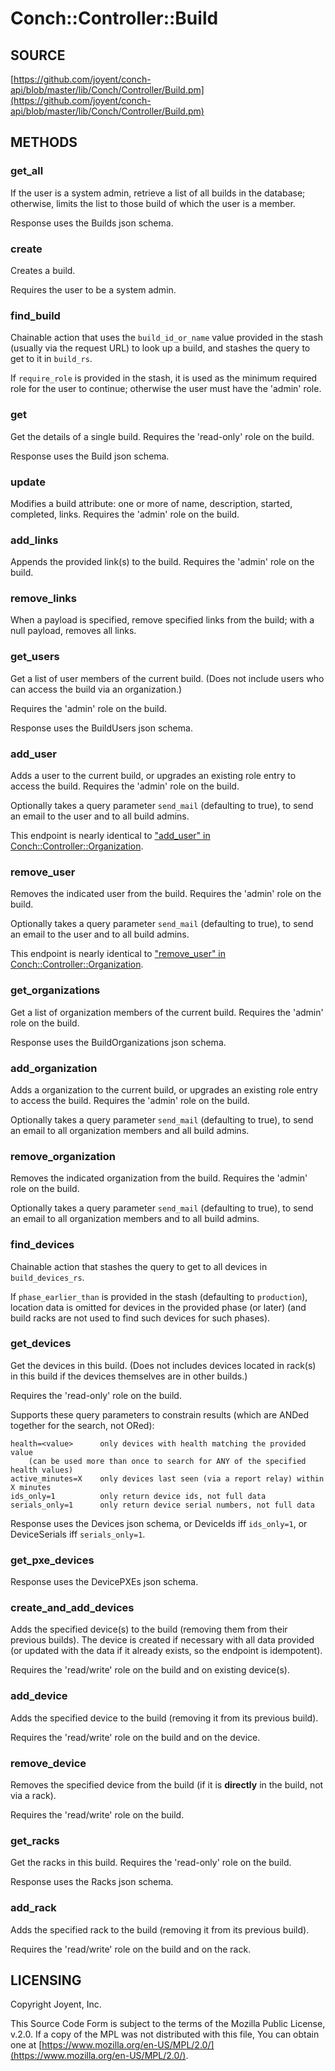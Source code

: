 # Conch::Controller::Build

## SOURCE

[https://github.com/joyent/conch-api/blob/master/lib/Conch/Controller/Build.pm](https://github.com/joyent/conch-api/blob/master/lib/Conch/Controller/Build.pm)

## METHODS

### get\_all

If the user is a system admin, retrieve a list of all builds in the database; otherwise,
limits the list to those build of which the user is a member.

Response uses the Builds json schema.

### create

Creates a build.

Requires the user to be a system admin.

### find\_build

Chainable action that uses the `build_id_or_name` value provided in the stash (usually via the
request URL) to look up a build, and stashes the query to get to it in `build_rs`.

If `require_role` is provided in the stash, it is used as the minimum required role for the user to
continue; otherwise the user must have the 'admin' role.

### get

Get the details of a single build.
Requires the 'read-only' role on the build.

Response uses the Build json schema.

### update

Modifies a build attribute: one or more of name, description, started, completed, links.
Requires the 'admin' role on the build.

### add\_links

Appends the provided link(s) to the build.
Requires the 'admin' role on the build.

### remove\_links

When a payload is specified, remove specified links from the build;
with a null payload, removes all links.

### get\_users

Get a list of user members of the current build. (Does not include users who can access the
build via an organization.)

Requires the 'admin' role on the build.

Response uses the BuildUsers json schema.

### add\_user

Adds a user to the current build, or upgrades an existing role entry to access the build.
Requires the 'admin' role on the build.

Optionally takes a query parameter `send_mail` (defaulting to true), to send an email
to the user and to all build admins.

This endpoint is nearly identical to ["add\_user" in Conch::Controller::Organization](../modules/Conch%3A%3AController%3A%3AOrganization#add_user).

### remove\_user

Removes the indicated user from the build.
Requires the 'admin' role on the build.

Optionally takes a query parameter `send_mail` (defaulting to true), to send an email
to the user and to all build admins.

This endpoint is nearly identical to ["remove\_user" in Conch::Controller::Organization](../modules/Conch%3A%3AController%3A%3AOrganization#remove_user).

### get\_organizations

Get a list of organization members of the current build.
Requires the 'admin' role on the build.

Response uses the BuildOrganizations json schema.

### add\_organization

Adds a organization to the current build, or upgrades an existing role entry to access the
build.
Requires the 'admin' role on the build.

Optionally takes a query parameter `send_mail` (defaulting to true), to send an email
to all organization members and all build admins.

### remove\_organization

Removes the indicated organization from the build.
Requires the 'admin' role on the build.

Optionally takes a query parameter `send_mail` (defaulting to true), to send an email
to all organization members and to all build admins.

### find\_devices

Chainable action that stashes the query to get to all devices in `build_devices_rs`.

If `phase_earlier_than` is provided in the stash (defaulting to `production`), location data is
omitted for devices in the provided phase (or later) (and build racks are not used to find such
devices for such phases).

### get\_devices

Get the devices in this build. (Does not includes devices located in rack(s) in this build if
the devices themselves are in other builds.)

Requires the 'read-only' role on the build.

Supports these query parameters to constrain results (which are ANDed together for the search,
not ORed):

```
health=<value>      only devices with health matching the provided value
    (can be used more than once to search for ANY of the specified health values)
active_minutes=X    only devices last seen (via a report relay) within X minutes
ids_only=1          only return device ids, not full data
serials_only=1      only return device serial numbers, not full data
```

Response uses the Devices json schema, or DeviceIds iff `ids_only=1`, or DeviceSerials iff
`serials_only=1`.

### get\_pxe\_devices

Response uses the DevicePXEs json schema.

### create\_and\_add\_devices

Adds the specified device(s) to the build (removing them from their previous builds). The
device is created if necessary with all data provided (or updated with the data if it already
exists, so the endpoint is idempotent).

Requires the 'read/write' role on the build and on existing device(s).

### add\_device

Adds the specified device to the build (removing it from its previous build).

Requires the 'read/write' role on the build and on the device.

### remove\_device

Removes the specified device from the build (if it is **directly** in the build, not via a rack).

Requires the 'read/write' role on the build.

### get\_racks

Get the racks in this build.
Requires the 'read-only' role on the build.

Response uses the Racks json schema.

### add\_rack

Adds the specified rack to the build (removing it from its previous build).

Requires the 'read/write' role on the build and on the rack.

## LICENSING

Copyright Joyent, Inc.

This Source Code Form is subject to the terms of the Mozilla Public License,
v.2.0. If a copy of the MPL was not distributed with this file, You can obtain
one at [https://www.mozilla.org/en-US/MPL/2.0/](https://www.mozilla.org/en-US/MPL/2.0/).
